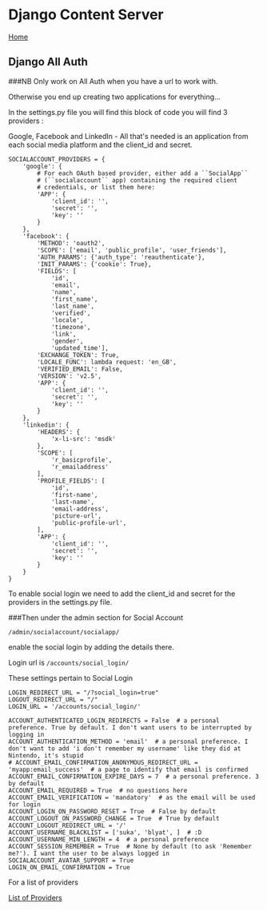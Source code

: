 # Django Content Server

[Home](README.md)

## Django All Auth

###NB Only work on All Auth when you have a url to work with.

Otherwise you end up creating two applications for everything...

In the settings.py file you will find this block of code you will find 3 providers :

Google, Facebook and LinkedIn - All that's needed is an application from each social media platform and the client_id and secret.

```# Provider specific settings
SOCIALACCOUNT_PROVIDERS = {
    'google': {
        # For each OAuth based provider, either add a ``SocialApp``
        # (``socialaccount`` app) containing the required client
        # credentials, or list them here:
        'APP': {
            'client_id': '',
            'secret': '',
            'key': ''
        }
    },
    'facebook': {
        'METHOD': 'oauth2',
        'SCOPE': ['email', 'public_profile', 'user_friends'],
        'AUTH_PARAMS': {'auth_type': 'reauthenticate'},
        'INIT_PARAMS': {'cookie': True},
        'FIELDS': [
            'id',
            'email',
            'name',
            'first_name',
            'last_name',
            'verified',
            'locale',
            'timezone',
            'link',
            'gender',
            'updated_time'],
        'EXCHANGE_TOKEN': True,
        'LOCALE_FUNC': lambda request: 'en_GB',
        'VERIFIED_EMAIL': False,
        'VERSION': 'v2.5',
        'APP': {
            'client_id': '',
            'secret': '',
            'key': ''
        }
    },
    'linkedin': {
        'HEADERS': {
            'x-li-src': 'msdk'
        },
        'SCOPE': [
            'r_basicprofile',
            'r_emailaddress'
        ],
        'PROFILE_FIELDS': [
            'id',
            'first-name',
            'last-name',
            'email-address',
            'picture-url',
            'public-profile-url',
        ],
        'APP': {
            'client_id': '',
            'secret': '',
            'key': ''
        }
    }
}
```

To enable social login we need to add the client_id and secret for the providers in the settings.py file.

###Then under the admin section for Social Account

`/admin/socialaccount/socialapp/`
 
enable the social login by adding the details there.

Login url is `/accounts/social_login/`

These settings pertain to Social Login
```
LOGIN_REDIRECT_URL = "/?social_login=true"
LOGOUT_REDIRECT_URL = "/"
LOGIN_URL = '/accounts/social_login/'

ACCOUNT_AUTHENTICATED_LOGIN_REDIRECTS = False  # a personal preference. True by default. I don't want users to be interrupted by logging in
ACCOUNT_AUTHENTICATION_METHOD = 'email'  # a personal preference. I don't want to add 'i don't remember my username' like they did at Nintendo, it's stupid
# ACCOUNT_EMAIL_CONFIRMATION_ANONYMOUS_REDIRECT_URL = 'myapp:email_success'  # a page to identify that email is confirmed
ACCOUNT_EMAIL_CONFIRMATION_EXPIRE_DAYS = 7  # a personal preference. 3 by default
ACCOUNT_EMAIL_REQUIRED = True  # no questions here
ACCOUNT_EMAIL_VERIFICATION = 'mandatory'  # as the email will be used for login
ACCOUNT_LOGIN_ON_PASSWORD_RESET = True  # False by default
ACCOUNT_LOGOUT_ON_PASSWORD_CHANGE = True  # True by default
ACCOUNT_LOGOUT_REDIRECT_URL = '/'
ACCOUNT_USERNAME_BLACKLIST = ['suka', 'blyat', ]  # :D
ACCOUNT_USERNAME_MIN_LENGTH = 4  # a personal preference
ACCOUNT_SESSION_REMEMBER = True  # None by default (to ask 'Remember me?'). I want the user to be always logged in
SOCIALACCOUNT_AVATAR_SUPPORT = True
LOGIN_ON_EMAIL_CONFIRMATION = True
```


For a list of providers

[List of Providers](https://django-allauth.readthedocs.io/en/latest/providers.html)

